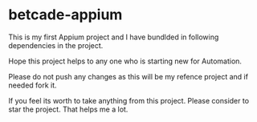 # betcade-appium

This is my first Appium project and I have bundlded in following dependencies in the project. 

Hope this project helps to any one who is starting new for Automation.

Please do not push any changes as this will be my refence project and if needed fork it.

If you feel its worth to take anything from this project. Please consider to star the project. That helps me a lot.

